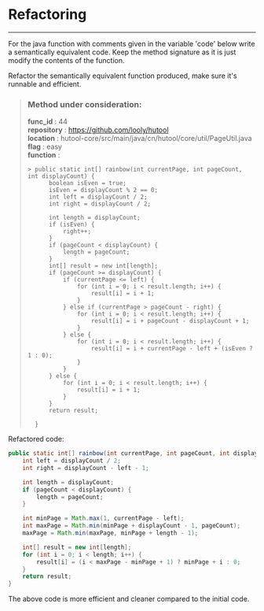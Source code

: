 # Refactoring

---

For the java function with comments given in the variable 'code' below write a semantically equivalent code. Keep the method signature as it is just modify the contents of the function.

Refactor the semantically equivalent function produced, make sure it's runnable and efficient. 

> ### Method under consideration:
> **func_id** : 44 <br/> 
 > **repository** : https://github.com/looly/hutool <br/> 
> **location** : hutool-core/src/main/java/cn/hutool/core/util/PageUtil.java <br/> 
> **flag** : easy <br/> 
> **function** : <br/> 
> ``` <br/> 
>> public static int[] rainbow(int currentPage, int pageCount, int displayCount) {
>		boolean isEven = true;
>		isEven = displayCount % 2 == 0;
>		int left = displayCount / 2;
>		int right = displayCount / 2;
>
>		int length = displayCount;
>		if (isEven) {
>			right++;
>		}
>		if (pageCount < displayCount) {
>			length = pageCount;
>		}
>		int[] result = new int[length];
>		if (pageCount >= displayCount) {
>			if (currentPage <= left) {
>				for (int i = 0; i < result.length; i++) {
>					result[i] = i + 1;
>				}
>			} else if (currentPage > pageCount - right) {
>				for (int i = 0; i < result.length; i++) {
>					result[i] = i + pageCount - displayCount + 1;
>				}
>			} else {
>				for (int i = 0; i < result.length; i++) {
>					result[i] = i + currentPage - left + (isEven ? 1 : 0);
>				}
>			}
>		} else {
>			for (int i = 0; i < result.length; i++) {
>				result[i] = i + 1;
>			}
>		}
>		return result;
>
>	} 
> ``` 


Refactored code:

```java
public static int[] rainbow(int currentPage, int pageCount, int displayCount) {
    int left = displayCount / 2;
    int right = displayCount - left - 1;

    int length = displayCount;
    if (pageCount < displayCount) {
        length = pageCount;
    }

    int minPage = Math.max(1, currentPage - left);
    int maxPage = Math.min(minPage + displayCount - 1, pageCount);
    maxPage = Math.min(maxPage, minPage + length - 1);

    int[] result = new int[length];
    for (int i = 0; i < length; i++) {
        result[i] = (i < maxPage - minPage + 1) ? minPage + i : 0;
    }
    return result;
}
```
The above code is more efficient and cleaner compared to the initial code.